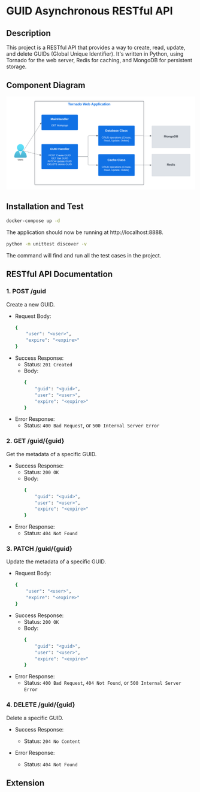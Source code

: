 # GUID Asynchronous RESTful API

## Description
This project is a RESTful API that provides a way to create, read, update, and delete GUIDs (Global Unique Identifier). It's written in Python, using Tornado for the web server, Redis for caching, and MongoDB for persistent storage.

## Component Diagram
![Component Diagram](/component%20diagram.png)

## Installation and Test
```bash
docker-compose up -d
```
The application should now be running at http://localhost:8888.

```bash
python -m unittest discover -v
```
The command will find and run all the test cases in the project.

## RESTful API Documentation

### 1. POST /guid
Create a new GUID.

- Request Body:
    ```bash
    {
        "user": "<user>",
        "expire": "<expire>"
    }
    ```
- Success Response:
  - Status: `201 Created`
  - Body:
    ```bash
    {
        "guid": "<guid>",
        "user": "<user>",
        "expire": "<expire>"
    }
    ```
- Error Response:
  - Status: `400 Bad Request`, or `500 Internal Server Error`

### 2. GET /guid/{guid}
Get the metadata of a specific GUID.

- Success Response:
  - Status: `200 OK`
  - Body:
    ```bash
    {
        "guid": "<guid>",
        "user": "<user>",
        "expire": "<expire>"
    }
    ```
- Error Response:
  - Status: `404 Not Found`
  
### 3. PATCH /guid/{guid}
Update the metadata of a specific GUID.

- Request Body:
    ```bash
    {
        "user": "<user>",
        "expire": "<expire>"
    }
    ```
- Success Response:
  - Status: `200 OK`
  - Body:
    ```bash
    {
        "guid": "<guid>",
        "user": "<user>",
        "expire": "<expire>"
    }
    ```
- Error Response:
  - Status: `400 Bad Request`, `404 Not Found`, or `500 Internal Server Error`

### 4. DELETE /guid/{guid}
Delete a specific GUID.

- Success Response:
  - Status: `204 No Content`

- Error Response:
  - Status: `404 Not Found`

## Extension
